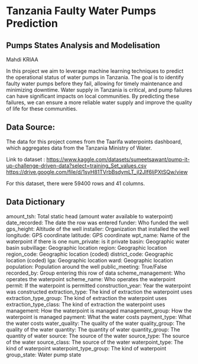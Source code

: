 # Tanzania Faulty Water Pumps Prediction

## Pumps States Analysis and Modelisation 

Mahdi KRIAA

In this project we aim to leverage machine learning techniques to predict the operational status of water pumps in Tanzania. The goal is to identify faulty water pumps before they fail, allowing for timely maintenance and minimizing downtime. Water supply in Tanzania is critical, and pump failures can have significant impacts on local communities. By predicting these failures, we can ensure a more reliable water supply and improve the quality of life for these communities.

## Data Source:
The data for this project comes from the Taarifa waterpoints dashboard, which aggregates data from the Tanzania Ministry of Water.

Link to dataset : https://www.kaggle.com/datasets/sumeetsawant/pump-it-up-challenge-driven-data?select=training_Set_values.csv
https://drive.google.com/file/d/1syH81TVrbBsdymLT_jl2JIf6IjPXtSQw/view

For this dataset, there were 59400 rows and 41 columns.

## Data Dictionary
amount_tsh: Total static head (amount water available to waterpoint)
date_recorded: The date the row was entered
funder: Who funded the well
gps_height: Altitude of the well
installer: Organization that installed the well
longitude: GPS coordinate
latitude: GPS coordinate
wpt_name: Name of the waterpoint if there is one
num_private: is it private
basin: Geographic water basin
subvillage: Geographic location
region: Geographic location
region_code: Geographic location (coded)
district_code: Geographic location (coded)
lga: Geographic location
ward: Geographic location
population: Population around the well
public_meeting: True/False
recorded_by: Group entering this row of data
scheme_management: Who operates the waterpoint
scheme_name: Who operates the waterpoint
permit: If the waterpoint is permitted
construction_year: Year the waterpoint was constructed
extraction_type: The kind of extraction the waterpoint uses
extraction_type_group: The kind of extraction the waterpoint uses
extraction_type_class: The kind of extraction the waterpoint uses
management: How the waterpoint is managed
management_group: How the waterpoint is managed
payment: What the water costs
payment_type: What the water costs
water_quality: The quality of the water
quality_group: The quality of the water
quantity: The quantity of water
quantity_group: The quantity of water
source: The source of the water
source_type: The source of the water
source_class: The source of the water
waterpoint_type: The kind of waterpoint
waterpoint_type_group: The kind of waterpoint
group_state: Water pump state 
